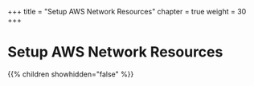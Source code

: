 +++
title = "Setup AWS Network Resources"
chapter = true
weight = 30
+++

# Setup AWS Network Resources

{{% children showhidden="false" %}}